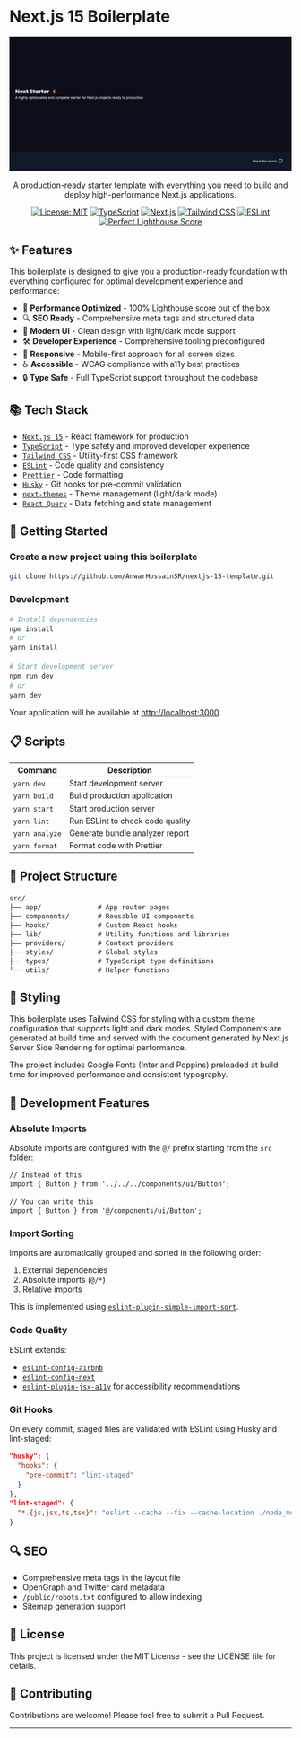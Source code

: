 # Next.js 15 Boilerplate

<div align="center">
  <img src="/public/images/og.png" alt="Next.js Boilerplate" width="600px" />
  <p>A production-ready starter template with everything you need to build and deploy high-performance Next.js applications.</p>
  
  [![License: MIT](https://img.shields.io/badge/License-MIT-blue.svg)](https://opensource.org/licenses/MIT)
  [![TypeScript](https://img.shields.io/badge/TypeScript-5.3-blue)](https://www.typescriptlang.org/)
  [![Next.js](https://img.shields.io/badge/Next.js-15.0-black)](https://nextjs.org/)
  [![Tailwind CSS](https://img.shields.io/badge/Tailwind-3.4-38bdf8)](https://tailwindcss.com/)
  [![ESLint](https://img.shields.io/badge/ESLint-8.0-4b32c3)](https://eslint.org/)
  [![Perfect Lighthouse Score](https://img.shields.io/badge/Lighthouse-100%25-success)](https://developer.chrome.com/docs/lighthouse/overview/)
</div>

## ✨ Features

This boilerplate is designed to give you a production-ready foundation with everything configured for optimal development experience and performance:

- 🚀 **Performance Optimized** - 100% Lighthouse score out of the box
- 🔍 **SEO Ready** - Comprehensive meta tags and structured data
- 🎨 **Modern UI** - Clean design with light/dark mode support
- 🛠️ **Developer Experience** - Comprehensive tooling preconfigured
- 📱 **Responsive** - Mobile-first approach for all screen sizes
- ♿ **Accessible** - WCAG compliance with a11y best practices
- 🔒 **Type Safe** - Full TypeScript support throughout the codebase

## 📚 Tech Stack

- [`Next.js 15`](https://nextjs.org/) - React framework for production
- [`TypeScript`](https://typescriptlang.org) - Type safety and improved developer experience
- [`Tailwind CSS`](https://tailwindcss.com/) - Utility-first CSS framework
- [`ESLint`](https://eslint.org/) - Code quality and consistency
- [`Prettier`](https://prettier.io/) - Code formatting
- [`Husky`](https://github.com/typicode/husky) - Git hooks for pre-commit validation
- [`next-themes`](https://github.com/pacocoursey/next-themes) - Theme management (light/dark mode)
- [`React Query`](https://tanstack.com/query) - Data fetching and state management

## 🚀 Getting Started

### Create a new project using this boilerplate

```bash
git clone https://github.com/AnwarHossainSR/nextjs-15-template.git
```

### Development

```bash
# Install dependencies
npm install
# or
yarn install

# Start development server
npm run dev
# or
yarn dev
```

Your application will be available at [http://localhost:3000](http://localhost:3000).

## 📋 Scripts

| Command           | Description                              |
| ----------------- | ---------------------------------------- |
| `yarn dev`        | Start development server                 |
| `yarn build`      | Build production application             |
| `yarn start`      | Start production server                  |
| `yarn lint`       | Run ESLint to check code quality         |
| `yarn analyze`    | Generate bundle analyzer report          |
| `yarn format`     | Format code with Prettier                |

## 🧰 Project Structure

```
src/
├── app/              # App router pages
├── components/       # Reusable UI components
├── hooks/            # Custom React hooks
├── lib/              # Utility functions and libraries
├── providers/        # Context providers
├── styles/           # Global styles
├── types/            # TypeScript type definitions
└── utils/            # Helper functions
```

## 💅 Styling

This boilerplate uses Tailwind CSS for styling with a custom theme configuration that supports light and dark modes. Styled Components are generated at build time and served with the document generated by Next.js Server Side Rendering for optimal performance.

The project includes Google Fonts (Inter and Poppins) preloaded at build time for improved performance and consistent typography.

## 🧩 Development Features

### Absolute Imports

Absolute imports are configured with the `@/` prefix starting from the `src` folder:

```tsx
// Instead of this
import { Button } from '../../../components/ui/Button';

// You can write this
import { Button } from '@/components/ui/Button';
```

### Import Sorting

Imports are automatically grouped and sorted in the following order:
1. External dependencies
2. Absolute imports (`@/*`)
3. Relative imports

This is implemented using [`eslint-plugin-simple-import-sort`](https://github.com/lydell/eslint-plugin-simple-import-sort).

### Code Quality

ESLint extends:
- [`eslint-config-airbnb`](https://github.com/airbnb/javascript/tree/master/packages/eslint-config-airbnb)
- [`eslint-config-next`](https://www.npmjs.com/package/eslint-config-next)
- [`eslint-plugin-jsx-a11y`](https://github.com/jsx-eslint/eslint-plugin-jsx-a11y) for accessibility recommendations

### Git Hooks

On every commit, staged files are validated with ESLint using Husky and lint-staged:

```json
"husky": {
  "hooks": {
    "pre-commit": "lint-staged"
  }
},
"lint-staged": {
  "*.{js,jsx,ts,tsx}": "eslint --cache --fix --cache-location ./node_modules/.cache/.eslintcache"
}
```

## 🔍 SEO

- Comprehensive meta tags in the layout file
- OpenGraph and Twitter card metadata
- `/public/robots.txt` configured to allow indexing
- Sitemap generation support

## 📝 License

This project is licensed under the MIT License - see the LICENSE file for details.

## 🤝 Contributing

Contributions are welcome! Please feel free to submit a Pull Request.

---